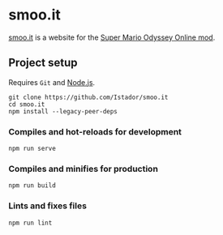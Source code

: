 # smoo.it

[smoo.it](https://smoo.it/) is a website for the [Super Mario Odyssey Online mod](https://github.com/SuperMarioOdysseyOnline/).

## Project setup
Requires `Git` and [Node.js](https://nodejs.org/).

```
git clone https://github.com/Istador/smoo.it
cd smoo.it
npm install --legacy-peer-deps
```

### Compiles and hot-reloads for development
```
npm run serve
```

### Compiles and minifies for production
```
npm run build
```

### Lints and fixes files
```
npm run lint
```
